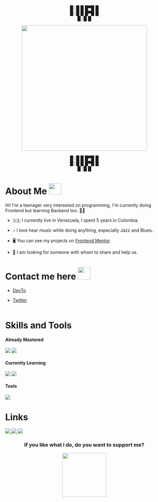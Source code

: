 
                  
<div align="center">
      
 █░█ █
 █▀█ █      
 █░█ █
 █▀█ █      
 █░█ █
 
  <kbd><img src="https://user-images.githubusercontent.com/115959425/205518125-f8066db7-1a08-481c-8bb3-fef239c9ae61.gif" width="400"/></kdb> 

█░█ █
█▀█ █      
█░█ █
█▀█ █      
█░█ █
 
</div>

<h1>About Me <kbd> <img src="https://user-images.githubusercontent.com/115959425/205517735-c9eb27be-54dd-44a9-bf94-a55a200319d0.gif" width="40" height="35" /> </kbd></h6> 
Hi! I'm a teenager very interested on programming, I'm currently doing Frontend but learning Backend too. 👩‍💻

- 🇻🇪 I currently live in Venezuela, I spent 5 years in Colombia.

- 🎶 I love hear music while doing anything, especially Jazz and Blues.

- 🖥 You can see my projects on [Frontend Mentor](https://www.frontendmentor.io/profile/Stiratto).

- 👥 I am looking for someone with whom to share and help us.

<h1>Contact me here <kbd><img src="https://user-images.githubusercontent.com/115959425/205518361-4e4b0c18-155a-49c9-ab91-a7d26bd2927b.gif" width="40"/></kbd></h1>

<table>

- [DevTo](https://dev.to/stiratto) 

- [Twitter](https://twitter.com/StirattoM)
</table>



<h1>Skills and Tools</h1>
<div>
 <h4>Already Mastered</h4>      
<img src="https://user-images.githubusercontent.com/115959425/205518608-871b1396-26a0-42a2-855d-7c1b599ae8bd.svg"/>    
<img src="https://user-images.githubusercontent.com/115959425/205518645-d13f6f3c-6d01-4496-8c9f-5c5a7fe90b88.svg"/>    

<h4>Currently Learning</h4>
<img src="https://user-images.githubusercontent.com/115959425/205518750-1fca5598-6c6a-44d1-aa0a-a033bbdf224e.svg"/>    
<img src="https://user-images.githubusercontent.com/115959425/205518793-304ebc40-49e6-4fab-9ca7-d1594c825edc.svg"/>    

<h4>Tools</h4>
<img src="https://user-images.githubusercontent.com/115959425/205519352-125287e7-379a-4890-8b06-8a62f46e6394.svg"/>
</div>




<div>
<h1>Links</h1>


<div>
<a href="https://www.instagram.com/yisusxxorro/">
<img src="https://user-images.githubusercontent.com/115959425/205520189-db51c7c9-e124-40f5-876e-08099aa99d9e.png" />  
</a>

<a href="https://github.com/Stiratto">
<img src="https://user-images.githubusercontent.com/115959425/205520372-e88c4796-1890-4bd9-9179-2756e56be179.png"/>
</a>

<a href="https://dev.to/stiratto">
<img src="https://user-images.githubusercontent.com/115959425/205520490-261822cc-77bd-4e5f-8785-d126d5509162.png" />
</a>
</div>



<div align="center">
<h3>If you like what i do, do you want to support me?</h3>
        <a href="https://www.buymeacoffee.com/jesusdavidJ">
        <img src="https://user-images.githubusercontent.com/115959425/205521510-d7bf8111-8a89-497f-9510-97ce48cc7dd0.png" width="140"/>
        </a>
</div>

